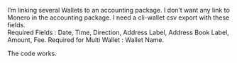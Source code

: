 I’m linking several Wallets to an accounting package. I don’t want any link to Monero in the accounting package. I need a cli-wallet csv export with these fields.   
Required Fields :
Date, Time, Direction, Address Label, Address Book Label, Amount, Fee.
Required for Multi Wallet :
Wallet Name.

The code works. 
